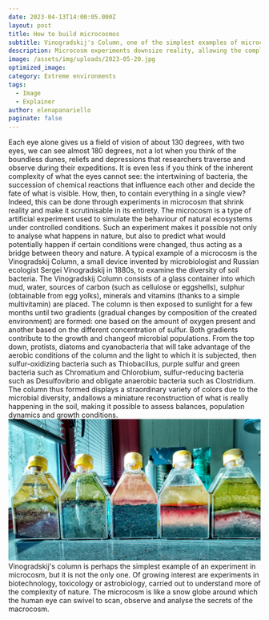 ```yaml
---
date: 2023-04-13T14:00:05.000Z
layout: post
title: How to build microcosmos
subtitle: Vinogradskij's Column, one of the simplest examples of microcosm, explained.
description: Microcosm experiments downsize reality, allowing the complexity of nature to be studied. 
image: /assets/img/uploads/2023-05-20.jpg
optimized_image:
category: Extreme environments
tags:
  - Image
  - Explainer
author: elenapanariello
paginate: false
---
```

Each eye alone gives us a field of vision of about 130 degrees, with two eyes, we can see almost 180 degrees, not a lot when you think of the boundless dunes, reliefs and depressions that researchers traverse and observe during their expeditions. It is even less if you think of the inherent complexity of what the eyes cannot see: the intertwining of bacteria, the succession of chemical reactions that influence each other and decide the fate of what is visible. How, then, to contain everything in a single view? Indeed, this can be done through experiments in microcosm that shrink reality and make it scrutinisable in its entirety.
The microcosm is a type of artificial experiment used to simulate the behaviour of natural ecosystems under controlled conditions. Such an experiment makes it possible not only to analyse what happens in nature, but also to predict what would potentially happen if certain conditions were changed, thus acting as a bridge between theory and nature.
A typical example of a microcosm is the Vinogradskij Column, a small device invented by microbiologist and Russian ecologist Sergei Vinogradskij in 1880s, to examine the diversity of soil bacteria. The Vinogradskij Column consists of a glass container into which mud, water, sources of carbon (such as cellulose or eggshells), sulphur (obtainable from egg yolks), minerals and vitamins (thanks to a simple multivitamin) are placed. The column is then exposed to sunlight for a few months until two gradients (gradual changes by composition of the created environment) are formed: one based on the amount of oxygen present and another based on the different concentration of sulfur. Both gradients contribute to the growth and changeof microbial populations. From the top down, protists, diatoms and cyanobacteria that will take advantage of the aerobic conditions of the column and the light to which it is subjected, then sulfur-oxidizing bacteria such as Thiobacillus, purple sulfur and green bacteria such as Chromatium and Chlorobium, sulfur-reducing bacteria such as Desulfovibrio and obligate anaerobic bacteria such as Clostridium. The column thus formed displays a straordinary variety of colors due to the microbial diversity, andallows a miniature reconstruction of what is really happening in the soil, making it possible to assess balances, population dynamics and growth conditions.
![Alt text](/assets/img/uploads/2023-05-20.jpg "Vinograsky columns are often very colorful")
Vinogradskij's column is perhaps the simplest example of an experiment in microcosm, but it is not the only one. Of growing interest are experiments in biotechnology, toxicology or astrobiology, carried out to understand more of the complexity of nature. The microcosm is like a snow globe around which the human eye can swivel to scan, observe and analyse the secrets of the macrocosm.
